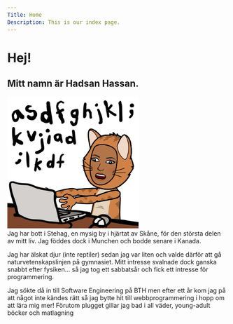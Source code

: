 ```yaml
---
Title: Home
Description: This is our index page.
---
```


Hej!
==========================

<h2>Mitt namn är Hadsan Hassan.</h2>

<img  id="me" src="./assets/img/me.png" alt="me" width="300"/>

<div class="about-me">
Jag har bott i Stehag, en mysig by i hjärtat av Skåne, för den största delen av mitt liv. Jag föddes dock i Munchen och bodde senare i Kanada.

Jag har älskat djur (inte reptiler) sedan jag var liten och valde därför att gå naturvetenskapslinjen på gymnasiet. Mitt intresse svalnade dock ganska snabbt efter fysiken... så jag tog ett sabbatsår och fick ett intresse för programmering.

Jag sökte då in till Software Engineering på BTH men efter ett år kom jag på att något inte kändes rätt så jag bytte hit till webbprogrammering i hopp om att lära mig mer! Förutom plugget gillar jag bad i all väder, young-adult böcker och matlagning
</div>
